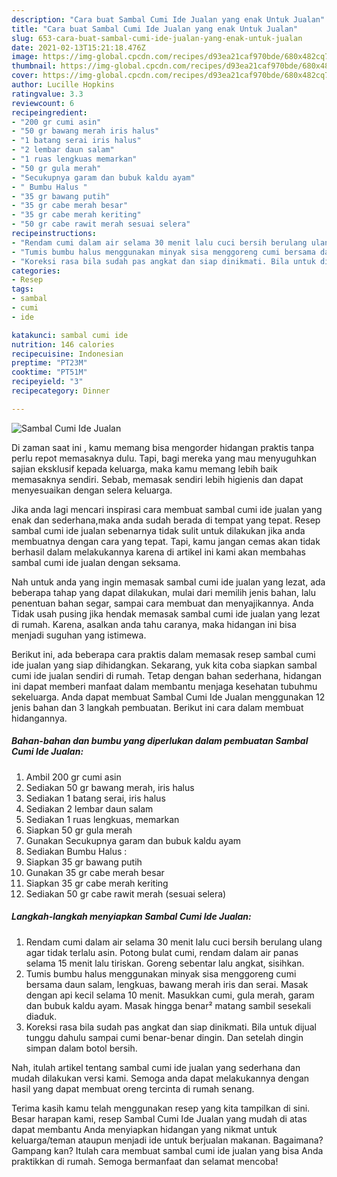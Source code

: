 ```yaml
---
description: "Cara buat Sambal Cumi Ide Jualan yang enak Untuk Jualan"
title: "Cara buat Sambal Cumi Ide Jualan yang enak Untuk Jualan"
slug: 653-cara-buat-sambal-cumi-ide-jualan-yang-enak-untuk-jualan
date: 2021-02-13T15:21:18.476Z
image: https://img-global.cpcdn.com/recipes/d93ea21caf970bde/680x482cq70/sambal-cumi-ide-jualan-foto-resep-utama.jpg
thumbnail: https://img-global.cpcdn.com/recipes/d93ea21caf970bde/680x482cq70/sambal-cumi-ide-jualan-foto-resep-utama.jpg
cover: https://img-global.cpcdn.com/recipes/d93ea21caf970bde/680x482cq70/sambal-cumi-ide-jualan-foto-resep-utama.jpg
author: Lucille Hopkins
ratingvalue: 3.3
reviewcount: 6
recipeingredient:
- "200 gr cumi asin"
- "50 gr bawang merah iris halus"
- "1 batang serai iris halus"
- "2 lembar daun salam"
- "1 ruas lengkuas memarkan"
- "50 gr gula merah"
- "Secukupnya garam dan bubuk kaldu ayam"
- " Bumbu Halus "
- "35 gr bawang putih"
- "35 gr cabe merah besar"
- "35 gr cabe merah keriting"
- "50 gr cabe rawit merah sesuai selera"
recipeinstructions:
- "Rendam cumi dalam air selama 30 menit lalu cuci bersih berulang ulang agar tidak terlalu asin. Potong bulat cumi, rendam dalam air panas selama 15 menit lalu tiriskan. Goreng sebentar lalu angkat, sisihkan."
- "Tumis bumbu halus menggunakan minyak sisa menggoreng cumi bersama daun salam, lengkuas, bawang merah iris dan serai. Masak dengan api kecil selama 10 menit. Masukkan cumi, gula merah, garam dan bubuk kaldu ayam. Masak hingga benar² matang sambil sesekali diaduk."
- "Koreksi rasa bila sudah pas angkat dan siap dinikmati. Bila untuk dijual tunggu dahulu sampai cumi benar-benar dingin. Dan setelah dingin simpan dalam botol bersih."
categories:
- Resep
tags:
- sambal
- cumi
- ide

katakunci: sambal cumi ide 
nutrition: 146 calories
recipecuisine: Indonesian
preptime: "PT23M"
cooktime: "PT51M"
recipeyield: "3"
recipecategory: Dinner

---
```



![Sambal Cumi Ide Jualan](https://img-global.cpcdn.com/recipes/d93ea21caf970bde/680x482cq70/sambal-cumi-ide-jualan-foto-resep-utama.jpg)

Di zaman  saat ini , kamu memang bisa mengorder hidangan praktis tanpa perlu repot memasaknya dulu. Tapi, bagi mereka yang mau menyuguhkan sajian eksklusif kepada keluarga, maka kamu memang lebih baik memasaknya sendiri. Sebab, memasak sendiri lebih higienis dan dapat menyesuaikan dengan selera keluarga.

Jika anda lagi mencari inspirasi cara membuat sambal cumi ide jualan yang enak dan sederhana,maka anda sudah berada di tempat yang tepat. Resep sambal cumi ide jualan  sebenarnya tidak sulit untuk dilakukan jika anda membuatnya dengan cara yang tepat. Tapi, kamu jangan cemas akan tidak berhasil dalam melakukannya 
karena di artikel ini kami akan membahas sambal cumi ide jualan dengan seksama.  



Nah untuk anda yang ingin memasak sambal cumi ide jualan yang lezat, ada beberapa tahap yang dapat dilakukan, mulai dari memilih jenis bahan, lalu penentuan bahan segar, sampai cara membuat dan menyajikannya. Anda Tidak usah pusing jika hendak memasak sambal cumi ide jualan yang lezat di rumah. Karena, asalkan anda  tahu caranya, maka hidangan ini bisa menjadi suguhan yang istimewa.

Berikut ini, ada beberapa cara praktis  dalam memasak resep sambal cumi ide jualan yang siap dihidangkan. Sekarang, yuk kita coba siapkan sambal cumi ide jualan sendiri di rumah. Tetap dengan bahan sederhana, hidangan ini dapat memberi manfaat dalam membantu menjaga kesehatan tubuhmu sekeluarga. Anda dapat membuat Sambal Cumi Ide Jualan menggunakan 12 jenis bahan dan 3 langkah pembuatan. Berikut ini cara dalam membuat hidangannya.

<!--inarticleads1-->

##### Bahan-bahan dan bumbu yang diperlukan dalam pembuatan Sambal Cumi Ide Jualan:

1. Ambil 200 gr cumi asin
1. Sediakan 50 gr bawang merah, iris halus
1. Sediakan 1 batang serai, iris halus
1. Sediakan 2 lembar daun salam
1. Sediakan 1 ruas lengkuas, memarkan
1. Siapkan 50 gr gula merah
1. Gunakan Secukupnya garam dan bubuk kaldu ayam
1. Sediakan  Bumbu Halus :
1. Siapkan 35 gr bawang putih
1. Gunakan 35 gr cabe merah besar
1. Siapkan 35 gr cabe merah keriting
1. Sediakan 50 gr cabe rawit merah (sesuai selera)




<!--inarticleads2-->

##### Langkah-langkah menyiapkan Sambal Cumi Ide Jualan:

1. Rendam cumi dalam air selama 30 menit lalu cuci bersih berulang ulang agar tidak terlalu asin. Potong bulat cumi, rendam dalam air panas selama 15 menit lalu tiriskan. Goreng sebentar lalu angkat, sisihkan.
1. Tumis bumbu halus menggunakan minyak sisa menggoreng cumi bersama daun salam, lengkuas, bawang merah iris dan serai. Masak dengan api kecil selama 10 menit. Masukkan cumi, gula merah, garam dan bubuk kaldu ayam. Masak hingga benar² matang sambil sesekali diaduk.
1. Koreksi rasa bila sudah pas angkat dan siap dinikmati. Bila untuk dijual tunggu dahulu sampai cumi benar-benar dingin. Dan setelah dingin simpan dalam botol bersih.




Nah, itulah artikel tentang  sambal cumi ide jualan  yang sederhana dan mudah dilakukan versi kami. Semoga anda dapat melakukannya dengan hasil yang dapat membuat oreng tercinta di rumah senang. 

Terima kasih kamu telah menggunakan resep yang kita tampilkan di sini. Besar harapan kami, resep  Sambal Cumi Ide Jualan yang mudah di atas dapat membantu Anda menyiapkan hidangan yang nikmat untuk keluarga/teman ataupun menjadi ide untuk berjualan makanan. Bagaimana? Gampang kan? Itulah cara membuat sambal cumi ide jualan yang bisa Anda praktikkan di rumah. Semoga bermanfaat dan selamat mencoba!

